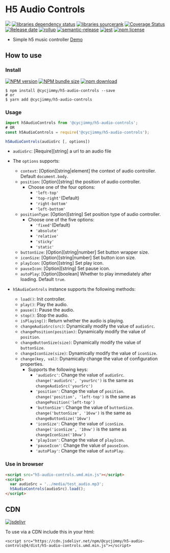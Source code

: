 # H5 Audio Controls
![][workflows-badge-image]
[![libraries dependency status][libraries-status-image]][libraries-status-url]
[![libraries sourcerank][libraries-sourcerank-image]][libraries-sourcerank-url]
[![Coverage Status][coverage-image]][coverage-url]
[![Release date][release-date-image]][release-url]
[![rollup][rollup-image]][rollup-url]
[![semantic-release][semantic-image]][semantic-url]
[![jest][jest-image]][jest-url]
[![npm license][license-image]][download-url]

* Simple h5 music controller [Demo][github-pages-url]

## How to use
### Install
[![NPM version][npm-image]][npm-url]
[![NPM bundle size][npm-bundle-size-image]][npm-url]
[![npm download][download-image]][download-url]

```shell
$ npm install @cycjimmy/h5-audio-controls --save
# or
$ yarn add @cycjimmy/h5-audio-controls
```

### Usage
```javascript
import h5AudioControls from '@cycjimmy/h5-audio-controls';
# OR
const h5AudioControls = require('@cycjimmy/h5-audio-controls');
```

```javascript
h5AudioControls(audioSrc [, options])
```

* `audioSrc`: [Require][string] a url to an audio file
* The `options` supports:
  * `context`: [Option][string|element] the context of audio controller. Default `document.body`.
  * `position`: [Option][string] the position of audio controller.
    * Choose one of the four options:
      * `'left-top'`
      * `'top-right'`(Default)
      * `'right-bottom'`
      * `'left-bottom'`
  * `positionType`: [Option][string] Set position type of audio controller.
    * Choose one of the five options:
      * `'fixed'`(Default)
      * `'absolute'`
      * `'relative'`
      * `'sticky'`
      * `'static'`
  * `buttonSize`: [Option][string|number] Set button wrapper size.
  * `iconSize`: [Option][string|number] Set button icon size.
  * `playIcon`: [Option][string] Set play icon.
  * `pauseIcon`: [Option][string] Set pause icon.
  * `autoPlay`: [Option][boolean] Whether to play immediately after loading. Default `true`.

* `h5AudioControls` instance supports the following methods:
  * `load()`: Init controller.
  * `play()`: Play the audio.
  * `pause()`: Pause the audio.
  * `stop()`: Stop the audio.
  * `isPlaying()`: Return whether the audio is playing.
  * `changeAudioSrc(src)`: Dynamically modify the value of `audioSrc`.
  * `changePosition(position)`: Dynamically modify the value of `position`.
  * `changeButtonSize(size)`: Dynamically modify the value of `buttonSize`.
  * `changeIconSize(size)`: Dynamically modify the value of `iconSize`.
  * `change(key, val)`: Dynamically change the value of configuration properties. 
    * Supports the following keys: 
      * `'audioSrc'`: Change the value of `audioSrc`. `change('audioSrc', 'yourSrc')` is the same as `changeAudioSrc('yourSrc')`
      * `'position'`: Change the value of `position`. `change('position', 'left-top')` is the same as `changePosition('left-top')`
      * `'buttonSize'`: Change the value of `buttonSize`. `change('buttonSize', '16vw')` is the same as `changeButtonSize('16vw')`
      * `'iconSize'`: Change the value of `iconSize`. `change('iconSize', '10vw')` is the same as `changeIconSize('10vw')`
      * `'playIcon'`: Change the value of `playIcon`.
      * `'pauseIcon'`: Change the value of `pauseIcon`.
      * `'autoPlay'`: Change the value of `autoPlay`.

### Use in browser
```html
<script src="h5-audio-controls.umd.min.js"></script>
<script>
  var audioSrc = '../media/test_audio.mp3';
  h5AudioControls(audioSrc).load();
</script>
```

## CDN
[![jsdelivr][jsdelivr-image]][jsdelivr-url]

To use via a CDN include this in your html:
```text
<script src="https://cdn.jsdelivr.net/npm/@cycjimmy/h5-audio-controls@4/dist/h5-audio-controls.umd.min.js"></script>
```

<!-- Links: -->
[npm-image]: https://img.shields.io/npm/v/@cycjimmy/h5-audio-controls
[npm-url]: https://npmjs.org/package/@cycjimmy/h5-audio-controls
[npm-bundle-size-image]: https://img.shields.io/bundlephobia/min/@cycjimmy/h5-audio-controls

[download-image]: https://img.shields.io/npm/dt/@cycjimmy/h5-audio-controls
[download-url]: https://npmjs.org/package/@cycjimmy/h5-audio-controls

[jsdelivr-image]: https://img.shields.io/jsdelivr/npm/hy/@cycjimmy/h5-audio-controls
[jsdelivr-url]: https://www.jsdelivr.com/package/npm/@cycjimmy/h5-audio-controls

[workflows-badge-image]: https://github.com/cycjimmy/h5-audio-controls/workflows/Test%20CI/badge.svg

[libraries-status-image]: https://img.shields.io/librariesio/release/npm/@cycjimmy/h5-audio-controls
[libraries-sourcerank-image]: https://img.shields.io/librariesio/sourcerank/npm/@cycjimmy/h5-audio-controls
[libraries-status-url]: https://libraries.io/github/cycjimmy/h5-audio-controls
[libraries-sourcerank-url]: https://libraries.io/npm/@cycjimmy%2Fh5-audio-controls

[coverage-image]: https://img.shields.io/coveralls/github/cycjimmy/h5-audio-controls
[coverage-url]: https://coveralls.io/github/cycjimmy/h5-audio-controls

[release-date-image]: https://img.shields.io/github/release-date/cycjimmy/h5-audio-controls
[release-url]: https://github.com/cycjimmy/h5-audio-controls/releases

[rollup-image]: https://img.shields.io/github/package-json/dependency-version/cycjimmy/h5-audio-controls/dev/rollup
[rollup-url]: https://github.com/rollup/rollup

[semantic-image]: https://img.shields.io/badge/%20%20%F0%9F%93%A6%F0%9F%9A%80-semantic--release-e10079.svg
[semantic-url]: https://github.com/semantic-release/semantic-release

[jest-image]: https://img.shields.io/badge/tested_with-jest-99424f.svg
[jest-url]: https://github.com/facebook/jest

[license-image]: https://img.shields.io/npm/l/@cycjimmy/h5-audio-controls

[github-pages-url]: https://cycjimmy.github.io/h5-audio-controls/
